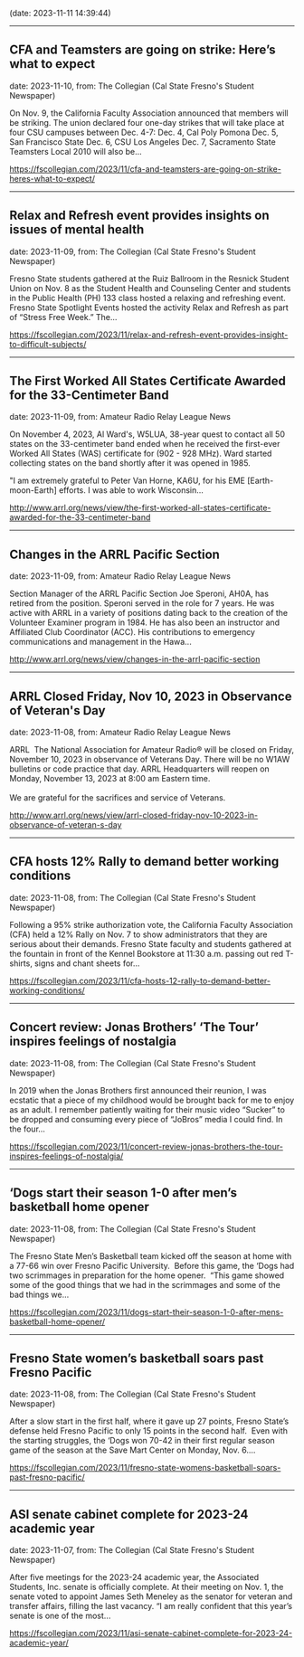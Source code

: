 
(date: 2023-11-11 14:39:44)

---

## CFA and Teamsters are going on strike: Here’s what to expect

date: 2023-11-10, from: The Collegian (Cal State Fresno's Student Newspaper)

On Nov. 9, the California Faculty Association announced that members will be striking. The union declared four one-day strikes that will take place at four CSU campuses between Dec. 4-7: Dec. 4, Cal Poly Pomona Dec. 5, San Francisco State Dec. 6, CSU Los Angeles Dec. 7, Sacramento State Teamsters Local 2010 will also be... 

<https://fscollegian.com/2023/11/cfa-and-teamsters-are-going-on-strike-heres-what-to-expect/>

---

## Relax and Refresh event provides insights on issues of mental health

date: 2023-11-09, from: The Collegian (Cal State Fresno's Student Newspaper)

Fresno State students gathered at the Ruiz Ballroom in the Resnick Student Union on Nov. 8 as the Student Health and Counseling Center and students in the Public Health (PH) 133 class hosted a relaxing and refreshing event. Fresno State Spotlight Events hosted the activity Relax and Refresh as part of “Stress Free Week.” The... 

<https://fscollegian.com/2023/11/relax-and-refresh-event-provides-insight-to-difficult-subjects/>

---

## The First Worked All States Certificate Awarded for the 33-Centimeter Band

date: 2023-11-09, from: Amateur Radio Relay League News

<p>On November 4, 2023, Al Ward's, W5LUA, 38-year quest to contact all 50 states on the 33-centimeter band ended when he received the first-ever Worked All States (WAS) certificate for (902 - 928 MHz). Ward started collecting states on the band shortly after it was opened in 1985.</p><p>"I am extremely grateful to Peter Van Horne, KA6U, for his EME [Earth-moon-Earth] efforts. I was able to work Wisconsin...</p> 

<http://www.arrl.org/news/view/the-first-worked-all-states-certificate-awarded-for-the-33-centimeter-band>

---

## Changes in the ARRL Pacific Section

date: 2023-11-09, from: Amateur Radio Relay League News

<p><span>Section Manager of the ARRL Pacific Section Joe Speroni, AH0A, has retired from the position. Speroni served in the role for 7 years. He was active with ARRL in a variety of positions dating back to the creation of the Volunteer Examiner program in 1984. He has also been an instructor and Affiliated Club Coordinator (ACC). His contributions to emergency communications and management in the Hawa...</span></p> 

<http://www.arrl.org/news/view/changes-in-the-arrl-pacific-section>

---

## ARRL Closed Friday, Nov 10, 2023 in Observance of Veteran's Day

date: 2023-11-08, from: Amateur Radio Relay League News

<p>ARRL  The National Association for Amateur Radio® will be closed on Friday, November 10, 2023 in observance of Veterans Day. There will be no W1AW bulletins or code practice that day. ARRL Headquarters will reopen on Monday, November 13, 2023 at 8:00 am Eastern time. <br /><br />We are grateful for the sacrifices and service of Veterans. </p> 

<http://www.arrl.org/news/view/arrl-closed-friday-nov-10-2023-in-observance-of-veteran-s-day>

---

## CFA hosts 12% Rally to demand better working conditions

date: 2023-11-08, from: The Collegian (Cal State Fresno's Student Newspaper)

Following a 95% strike authorization vote, the California Faculty Association (CFA) held a 12% Rally on Nov. 7 to show administrators that they are serious about their demands. Fresno State faculty and students gathered at the fountain in front of the Kennel Bookstore at 11:30 a.m. passing out red T-shirts, signs and chant sheets for... 

<https://fscollegian.com/2023/11/cfa-hosts-12-rally-to-demand-better-working-conditions/>

---

## Concert review: Jonas Brothers’ ‘The Tour’ inspires feelings of nostalgia

date: 2023-11-08, from: The Collegian (Cal State Fresno's Student Newspaper)

In 2019 when the Jonas Brothers first announced their reunion, I was ecstatic that a piece of my childhood would be brought back for me to enjoy as an adult. I remember patiently waiting for their music video “Sucker” to be dropped and consuming every piece of “JoBros” media I could find. In the four... 

<https://fscollegian.com/2023/11/concert-review-jonas-brothers-the-tour-inspires-feelings-of-nostalgia/>

---

## ‘Dogs start their season 1-0 after men’s basketball home opener

date: 2023-11-08, from: The Collegian (Cal State Fresno's Student Newspaper)

The Fresno State Men&#8217;s Basketball team kicked off the season at home with a 77-66 win over Fresno Pacific University.  Before this game, the ‘Dogs had two scrimmages in preparation for the home opener.  “This game showed some of the good things that we had in the scrimmages and some of the bad things we... 

<https://fscollegian.com/2023/11/dogs-start-their-season-1-0-after-mens-basketball-home-opener/>

---

## Fresno State women’s basketball soars past Fresno Pacific

date: 2023-11-08, from: The Collegian (Cal State Fresno's Student Newspaper)

After a slow start in the first half, where it gave up 27 points, Fresno State’s defense held Fresno Pacific to only 15 points in the second half.  Even with the starting struggles, the ‘Dogs won 70-42 in their first regular season game of the season at the Save Mart Center on Monday, Nov. 6.... 

<https://fscollegian.com/2023/11/fresno-state-womens-basketball-soars-past-fresno-pacific/>

---

## ASI senate cabinet complete for 2023-24 academic year

date: 2023-11-07, from: The Collegian (Cal State Fresno's Student Newspaper)

After five meetings for the 2023-24 academic year, the Associated Students, Inc. senate is officially complete. At their meeting on Nov. 1, the senate voted to appoint James Seth Meneley as the senator for veteran and transfer affairs, filling the last vacancy. “I am really confident that this year’s senate is one of the most... 

<https://fscollegian.com/2023/11/asi-senate-cabinet-complete-for-2023-24-academic-year/>


